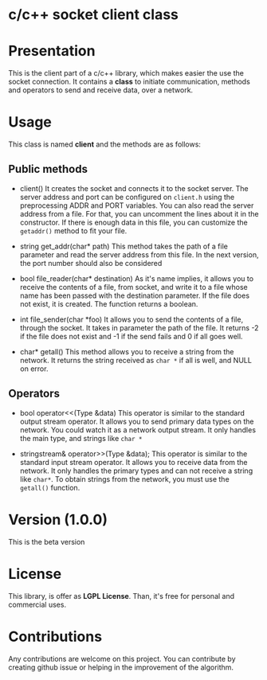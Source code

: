 # c/c++ socket client class

# Presentation
This is the client part of a c/c++ library, which makes easier the use the socket connection. It contains a **class** to initiate communication, methods and operators to send and receive data, over a network.

# Usage
This class is named **client** and the methods are as follows:

## Public methods

- client()
It creates the socket and connects it to the socket server. The server address and port can be configured on ``client.h`` using the preprocessing ADDR and PORT variables. You can also read the server address from a file. For that, you can uncomment the lines about it in the constructor. If there is enough data in this file, you can customize the ``getaddr()`` method to fit your file.

- string get_addr(char* path)
This method takes the path of a file parameter and read the server address from this file. In the next version, the port number should also be considered


- bool file_reader(char* destination)
As it's name implies, it allows you to receive the contents of a file, from socket, and write it to a file whose name has been passed with the destination parameter. If the file does not exist, it is created. The function returns a boolean. 

- int file_sender(char *foo)
It allows you to send the contents of a file, through the socket. It takes in parameter the path of the file. It returns -2 if the file does not exist and -1 if the send fails and 0 if all goes well.

- char* getall()
This method allows you to receive a string from the network. It returns the string received as ``char *`` if all is well, and NULL on error.

## Operators

- bool operator<<(Type &data)
This operator is similar to the standard output stream operator. It allows you to send primary data types on the network. You could watch it as a network output stream. It only handles the main type, and strings like ``char *``

- stringstream& operator>>(Type &data);
This operator is similar to the standard input stream operator. It allows you to receive data from the network. It only handles the primary types and can not receive a string like ``char*``. To obtain strings from the network, you must use the ``getall()`` function.

# Version (1.0.0)
This is the beta version
# License

This library, is offer as **LGPL License**. Than, it's free for personal and commercial uses.

# Contributions

Any contributions are welcome on this project. You can contribute by creating github issue or helping in the improvement of the algorithm. 

